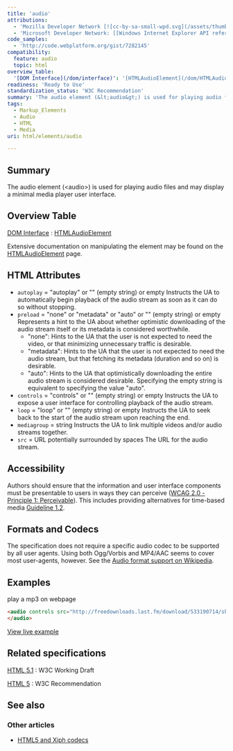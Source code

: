 ```yaml
---
title: 'audio'
attributions:
  - 'Mozilla Developer Network [![cc-by-sa-small-wpd.svg](/assets/thumb/8/8c/cc-by-sa-small-wpd.svg/120px-cc-by-sa-small-wpd.svg.png)](http://creativecommons.org/licenses/by-sa/3.0/us/): [Article](https://developer.mozilla.org/en-US/docs/HTML/Element/audio)'
  - 'Microsoft Developer Network: [[Windows Internet Explorer API reference](http://msdn.microsoft.com/en-us/library/ie/hh828809%28v=vs.85%29.aspx) Article]'
code_samples:
  - 'http://code.webplatform.org/gist/7282145'
compatibility:
  feature: audio
  topic: html
overview_table:
  '[DOM Interface](/dom/interface)': '[HTMLAudioElement](/dom/HTMLAudioElement)'
readiness: 'Ready to Use'
standardization_status: 'W3C Recommendation'
summary: 'The audio element (&lt;audio&gt;) is used for playing audio files and may display a minimal media player user interface.'
tags:
  - Markup_Elements
  - Audio
  - HTML
  - Media
uri: html/elements/audio

---
```

## Summary

The audio element (&lt;audio&gt;) is used for playing audio files and may display a minimal media player user interface.

## Overview Table

[DOM Interface](/dom/interface)
:   [HTMLAudioElement](/dom/HTMLAudioElement)

Extensive documentation on manipulating the element may be found on the [HTMLAudioElement](/dom/HTMLAudioElement) page.

## HTML Attributes

-   `autoplay` = "autoplay" or "" (empty string) or empty
    Instructs the UA to automatically begin playback of the audio stream as soon as it can do so without stopping.
-   `preload` = "none" or "metadata" or "auto" or "" (empty string) or empty
    Represents a hint to the UA about whether optimistic downloading of the audio stream itself or its metadata is considered worthwhile.
    -   "none": Hints to the UA that the user is not expected to need the video, or that minimizing unnecessary traffic is desirable.
    -   "metadata": Hints to the UA that the user is not expected to need the audio stream, but that fetching its metadata (duration and so on) is desirable.
    -   "auto": Hints to the UA that optimistically downloading the entire audio stream is considered desirable.
        Specifying the empty string is equivalent to specifying the value "auto".
-   `controls` = "controls" or "" (empty string) or empty
    Instructs the UA to expose a user interface for controlling playback of the audio stream.
-   `loop` = "loop" or "" (empty string) or empty
    Instructs the UA to seek back to the start of the audio stream upon reaching the end.
-   `mediagroup` = string
    Instructs the UA to link multiple videos and/or audio streams together.
-   `src` = URL potentially surrounded by spaces
    The URL for the audio stream.

## Accessibility

Authors should ensure that the information and user interface components must be presentable to users in ways they can perceive ([WCAG 2.0 - Principle 1: Perceivable](http://www.w3.org/TR/WCAG20/#perceivable)). This includes providing alternatives for time-based media [Guideline 1.2](http://www.w3.org/TR/WCAG20/#media-equiv).

## Formats and Codecs

The specification does not require a specific audio codec to be supported by all user agents. Using both Ogg/Vorbis and MP4/AAC seems to cover most user-agents, however. See the [Audio format support on Wikipedia](http://en.wikipedia.org/wiki/Html5_audio#Audio_format_support).

## Examples

play a mp3 on webpage

``` html
<audio controls src="http://freedownloads.last.fm/download/533190714/she%2Bso%2Bfly.mp3" type="audio/mp3">
</audio>
```

[View live example](http://code.webplatform.org/gist/7282145)

## Related specifications

[HTML 5.1](http://www.w3.org/TR/html51/embedded-content.html#the-audio-element)
:   W3C Working Draft

[HTML 5](http://www.w3.org/TR/html5/embedded-content-0.html#the-audio-element)
:   W3C Recommendation

## See also

### Other articles

-   [HTML5 and Xiph codecs](http://wiki.xiph.org/Html5)
